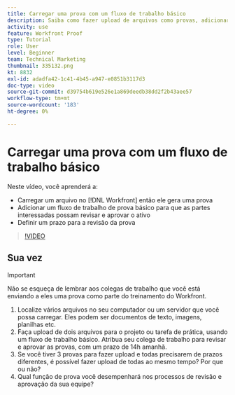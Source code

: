 ```yaml
---
title: Carregar uma prova com um fluxo de trabalho básico
description: Saiba como fazer upload de arquivos como provas, adicionar um fluxo de trabalho de prova básico para revisão e aprovação pelas partes interessadas e definir prazos para revisão de prova no [!DNL Workfront].
activity: use
feature: Workfront Proof
type: Tutorial
role: User
level: Beginner
team: Technical Marketing
thumbnail: 335132.png
kt: 8832
exl-id: adadfa42-1c41-4b45-a947-e0851b3117d3
doc-type: video
source-git-commit: d39754b619e526e1a869deedb38dd2f2b43aee57
workflow-type: tm+mt
source-wordcount: '183'
ht-degree: 0%

---
```


# Carregar uma prova com um fluxo de trabalho básico

Neste vídeo, você aprenderá a:

* Carregar um arquivo no [!DNL Workfront] então ele gera uma prova
* Adicionar um fluxo de trabalho de prova básico para que as partes interessadas possam revisar e aprovar o ativo
* Definir um prazo para a revisão da prova

>[!VIDEO](https://video.tv.adobe.com/v/335132/?quality=12)

## Sua vez

>[!IMPORTANT]
>
>Não se esqueça de lembrar aos colegas de trabalho que você está enviando a eles uma prova como parte do treinamento do Workfront.


1. Localize vários arquivos no seu computador ou um servidor que você possa carregar. Eles podem ser documentos de texto, imagens, planilhas etc.
1. Faça upload de dois arquivos para o projeto ou tarefa de prática, usando um fluxo de trabalho básico. Atribua seu colega de trabalho para revisar e aprovar as provas, com um prazo de 14h amanhã.
1. Se você tiver 3 provas para fazer upload e todas precisarem de prazos diferentes, é possível fazer upload de todas ao mesmo tempo? Por que ou não?
1. Qual função de prova você desempenhará nos processos de revisão e aprovação da sua equipe?

<!--
## Learn more
* Supported proofing file types
* Configure a proof
-->

<!--
## Guides
* Plan a basic workflow worksheet
* Upload proofs in Workfront
-->

